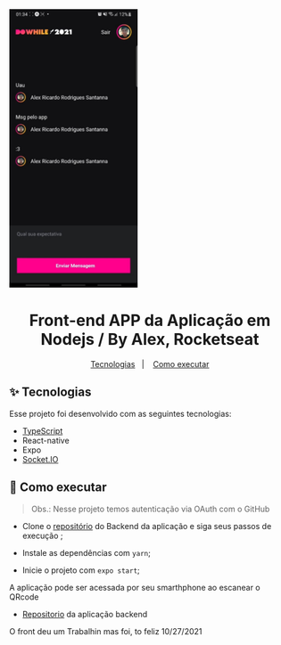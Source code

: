 <img src="./imagens/Capture.jpeg" height="500px">

<h1 align="center">Front-end APP da Aplicação em Nodejs / By Alex, Rocketseat</h1>

<p align="center">
  <a href="#-tecnologias">Tecnologias</a>&nbsp;&nbsp;&nbsp;|&nbsp;&nbsp;&nbsp;
  <a href="#-como-executar">Como executar</a>
</p>

## ✨ Tecnologias

Esse projeto foi desenvolvido com as seguintes tecnologias:

- [TypeScript](https://www.typescriptlang.org/)
- React-native
- Expo
- [Socket.IO](https://socket.io/)

## 🚀 Como executar

> Obs.: Nesse projeto temos autenticação via OAuth com o GitHub

- Clone o [repositório](https://github.com/alexRicc2/NLW) do Backend da aplicação e siga seus passos de execução ;

- Instale as dependências com `yarn`;

- Inicie o projeto com `expo start`;

A aplicação pode ser acessada por seu smarthphone ao escanear o QRcode

- [Repositorio](https://github.com/alexRicc2/NLW) da aplicação backend

O front deu um Trabalhin mas foi, to feliz 10/27/2021
